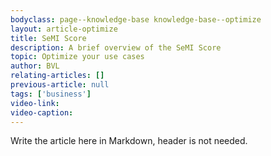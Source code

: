 ```yaml
---
bodyclass: page--knowledge-base knowledge-base--optimize
layout: article-optimize
title: SeMI Score
description: A brief overview of the SeMI Score
topic: Optimize your use cases
author: BVL
relating-articles: []
previous-article: null
tags: ['business']
video-link: 
video-caption: 
---
```


Write the article here in Markdown, header is not needed.